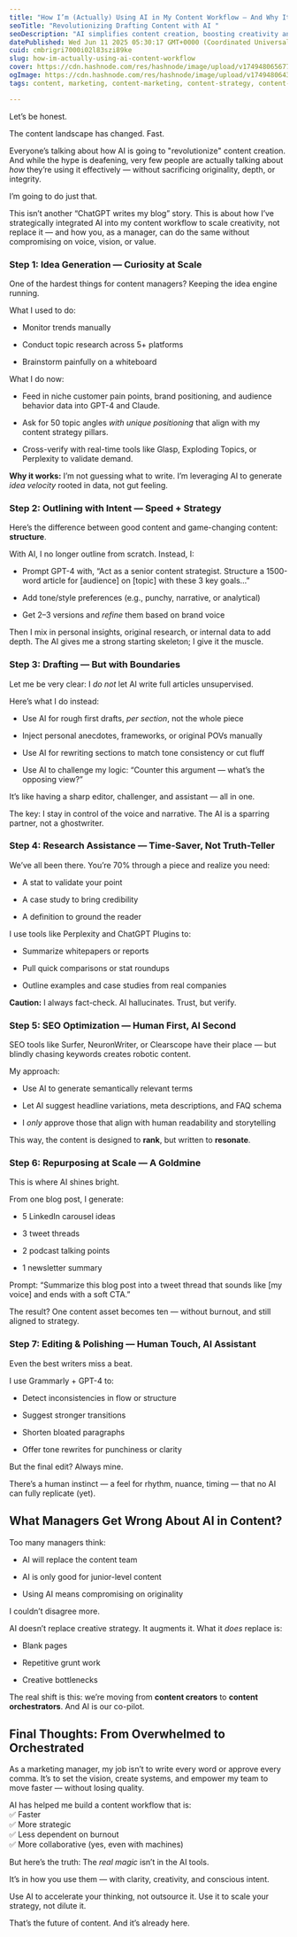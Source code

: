 ```yaml
---
title: "How I’m (Actually) Using AI in My Content Workflow — And Why It’s a Game-Changer"
seoTitle: "Revolutionizing Drafting Content with AI "
seoDescription: "AI simplifies content creation, boosting creativity and strategy while maintaining originality, using practical insights and methods"
datePublished: Wed Jun 11 2025 05:30:17 GMT+0000 (Coordinated Universal Time)
cuid: cmbrigri7000i02l83szi89ke
slug: how-im-actually-using-ai-content-workflow
cover: https://cdn.hashnode.com/res/hashnode/image/upload/v1749480656773/3560d9e8-1612-436d-90a0-ffaee0165e28.png
ogImage: https://cdn.hashnode.com/res/hashnode/image/upload/v1749480643170/87b79f98-a585-499d-a7ed-036feb174d36.png
tags: content, marketing, content-marketing, content-strategy, content-writing, content-creation

---
```


Let’s be honest.

The content landscape has changed. Fast.

Everyone’s talking about how AI is going to "revolutionize" content creation. And while the hype is deafening, very few people are actually talking about *how* they’re using it effectively — without sacrificing originality, depth, or integrity.

I’m going to do just that.

This isn’t another “ChatGPT writes my blog” story. This is about how I’ve strategically integrated AI into my content workflow to scale creativity, not replace it — and how you, as a manager, can do the same without compromising on voice, vision, or value.

### Step 1: **Idea Generation — Curiosity at Scale**

One of the hardest things for content managers? Keeping the idea engine running.

What I used to do:

* Monitor trends manually
    
* Conduct topic research across 5+ platforms
    
* Brainstorm painfully on a whiteboard
    

What I do now:

* Feed in niche customer pain points, brand positioning, and audience behavior data into GPT-4 and Claude.
    
* Ask for 50 topic angles *with unique positioning* that align with my content strategy pillars.
    
* Cross-verify with real-time tools like Glasp, Exploding Topics, or Perplexity to validate demand.
    

**Why it works:** I’m not guessing what to write. I’m leveraging AI to generate *idea velocity* rooted in data, not gut feeling.

### Step 2: **Outlining with Intent — Speed + Strategy**

Here’s the difference between good content and game-changing content: **structure**.

With AI, I no longer outline from scratch. Instead, I:

* Prompt GPT-4 with, “Act as a senior content strategist. Structure a 1500-word article for \[audience\] on \[topic\] with these 3 key goals...”
    
* Add tone/style preferences (e.g., punchy, narrative, or analytical)
    
* Get 2–3 versions and *refine* them based on brand voice
    

Then I mix in personal insights, original research, or internal data to add depth. The AI gives me a strong starting skeleton; I give it the muscle.

### Step 3: **Drafting — But with Boundaries**

Let me be very clear: I *do not* let AI write full articles unsupervised.

Here’s what I do instead:

* Use AI for rough first drafts, *per section*, not the whole piece
    
* Inject personal anecdotes, frameworks, or original POVs manually
    
* Use AI for rewriting sections to match tone consistency or cut fluff
    
* Use AI to challenge my logic: “Counter this argument — what’s the opposing view?”
    

It’s like having a sharp editor, challenger, and assistant — all in one.

The key: I stay in control of the voice and narrative. The AI is a sparring partner, not a ghostwriter.

### Step 4: **Research Assistance — Time-Saver, Not Truth-Teller**

We’ve all been there. You’re 70% through a piece and realize you need:

* A stat to validate your point
    
* A case study to bring credibility
    
* A definition to ground the reader
    

I use tools like Perplexity and ChatGPT Plugins to:

* Summarize whitepapers or reports
    
* Pull quick comparisons or stat roundups
    
* Outline examples and case studies from real companies
    

**Caution:** I always fact-check. AI hallucinates. Trust, but verify.

### Step 5: **SEO Optimization — Human First, AI Second**

SEO tools like Surfer, NeuronWriter, or Clearscope have their place — but blindly chasing keywords creates robotic content.

My approach:

* Use AI to generate semantically relevant terms
    
* Let AI suggest headline variations, meta descriptions, and FAQ schema
    
* I *only* approve those that align with human readability and storytelling
    

This way, the content is designed to **rank**, but written to **resonate**.

### Step 6: **Repurposing at Scale — A Goldmine**

This is where AI shines bright.

From one blog post, I generate:

* 5 LinkedIn carousel ideas
    
* 3 tweet threads
    
* 2 podcast talking points
    
* 1 newsletter summary
    

Prompt: “Summarize this blog post into a tweet thread that sounds like \[my voice\] and ends with a soft CTA.”

The result? One content asset becomes ten — without burnout, and still aligned to strategy.

### Step 7: **Editing & Polishing — Human Touch, AI Assistant**

Even the best writers miss a beat.

I use Grammarly + GPT-4 to:

* Detect inconsistencies in flow or structure
    
* Suggest stronger transitions
    
* Shorten bloated paragraphs
    
* Offer tone rewrites for punchiness or clarity
    

But the final edit? Always mine.

There’s a human instinct — a feel for rhythm, nuance, timing — that no AI can fully replicate (yet).

## What Managers Get Wrong About AI in Content?

Too many managers think:

* AI will replace the content team
    
* AI is only good for junior-level content
    
* Using AI means compromising on originality
    

I couldn’t disagree more.

AI doesn’t replace creative strategy. It augments it. What it *does* replace is:

* Blank pages
    
* Repetitive grunt work
    
* Creative bottlenecks
    

The real shift is this: we’re moving from **content creators** to **content orchestrators**. And AI is our co-pilot.

## Final Thoughts: From Overwhelmed to Orchestrated

As a marketing manager, my job isn’t to write every word or approve every comma. It’s to set the vision, create systems, and empower my team to move faster — without losing quality.

AI has helped me build a content workflow that is:  
✅ Faster  
✅ More strategic  
✅ Less dependent on burnout  
✅ More collaborative (yes, even with machines)

But here’s the truth: The *real magic* isn’t in the AI tools.

It’s in how you use them — with clarity, creativity, and conscious intent.

Use AI to accelerate your thinking, not outsource it. Use it to scale your strategy, not dilute it.

That’s the future of content. And it’s already here.